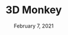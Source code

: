 ---
layout: project
title: 3D Monkey
date: February 7, 2021
desc: 3D Monkey made out of wire, pipe cleaners, and perler beads
category: modeling
#cta:
  #title: Google Me!
  #url: https://www.google.com/search?q=grace
thumb: /images/portfolio/monkey1.jpg
images:
  - image:
    url: /images/portfolio/monkey1.jpg
    desc: Hanging Monkey
  - image:
    url: /images/portfolio/monkey2.jpg
    desc: Hanging Monkey
---